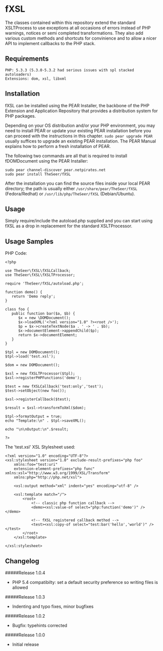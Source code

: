 fXSL
============

The classes contained within this repository extend the standard XSLTProcess to use exceptions at
all occasions of errors instead of PHP warnings, notices or semi completed transformations. 
They also add various custom methods and shortcuts for convinience and to allow a nicer API to implement callbacks
to the PHP stack.

Requirements
------------

    PHP: 5.3.3 (5.3.0-5.3.2 had serious issues with spl stacked autoloaders)
    Extensions: dom, xsl, libxml


Installation
------------
fXSL can be installed using the PEAR Installer, the backbone of the PHP Extension and Application Repository that provides a distribution system for PHP packages.

Depending on your OS distribution and/or your PHP environment, you may need to install PEAR or update your existing PEAR installation before you can proceed with the instructions in this chapter.
``sudo pear upgrade PEAR`` usually suffices to upgrade an existing PEAR installation. The PEAR Manual explains how to perform a fresh installation of PEAR.

The following two commands are all that is required to install fDOMDocument using the PEAR Installer:

    sudo pear channel-discover pear.netpirates.net
    sudo pear install TheSeer/fXSL

After the installation you can find the source files inside your local PEAR directory; the path is usually either
``/usr/share/pear/TheSeer/fXSL`` (Fedora/Redhat) or ``/usr/lib/php/TheSeer/fXSL`` (Debian/Ubuntu).


Usage
-----

Simply require/include the autoload.php supplied and you can start using fXSL as a
drop in replacement for the standard XSLTProcessor.

Usage Samples
-------------

PHP Code:

	<?php

	use TheSeer\fXSL\fXSLCallback;
	use TheSeer\fXSL\fXSLTProcessor;

	require 'TheSeer/fXSL/autoload.php';

	function demo() {
	   return 'Demo reply';
	}

	class foo {
	   public function bar($a, $b) {
	      $x = new \DOMDocument();
	      $x->loadXML('<?xml version="1.0" ?><root />');
	      $p = $x->createTextNode($a . ' -> ' . $b);
	      $x->documentElement->appendChild($p);
	      return $x->documentElement;
	   }
	}

	$tpl = new DOMDocument();
	$tpl->load('test.xsl');

	$dom = new DOMDocument();

	$xsl = new fXSLTProcessor($tpl);
	$xsl->registerPHPFunctions('demo');

	$test = new fXSLCallback('test:only','test');
	$test->setObject(new foo());

	$xsl->registerCallback($test);

	$result = $xsl->transformToXml($dom);

	$tpl->formatOutput = true;
	echo "Template:\n" . $tpl->saveXML();

	echo "\n\nOutput:\n".$result;
   
	?>

The 'test.xsl' XSL Stylesheet used:

	<?xml version="1.0" encoding="UTF-8"?>
	<xsl:stylesheet version="1.0" exclude-result-prefixes="php foo"
 		xmlns:foo="test:uri"
		extension-element-prefixes="php func" xmlns:xsl="http://www.w3.org/1999/XSL/Transform"
		xmlns:php="http://php.net/xsl">

		<xsl:output method="xml" indent="yes" encoding="utf-8" />

		<xsl:template match="/">
			<root>
				<!-- classic php function callback -->
				<demo><xsl:value-of select="php:function('demo')" /></demo>

				<!-- fXSL registered callback method -->
				<test><xsl:copy-of select="test:bar('hello','world')" /></test>
			</root>
		</xsl:template>

	</xsl:stylesheet>

 
Changelog
---------
#####Release 1.0.4
* PHP 5.4 compatibilty: set a default security preference so writing files is allowed

#####Release 1.0.3
* Indenting and typo fixes, minor bugfixes

#####Release 1.0.2
* Bugfix: typehints corrected

#####Release 1.0.0
* Initial release
